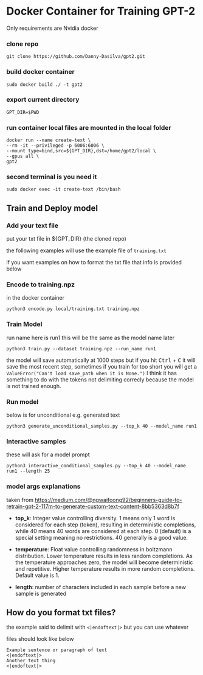 # Docker Container for Training GPT-2

Only requirements are Nvidia docker 
### clone repo

`git clone https://github.com/Danny-Dasilva/gpt2.git`

### build docker container
`sudo docker build ./ -t gpt2`

### export current directory
`GPT_DIR=$PWD`


### run container local files are mounted in the local folder
```
docker run --name create-text \
--rm -it --privileged -p 6006:6006 \
--mount type=bind,src=${GPT_DIR},dst=/home/gpt2/local \
--gpus all \
gpt2 
```

### second terminal is you need it

```
sudo docker exec -it create-text /bin/bash 
```

## Train and Deploy model

### Add your text file 
put your txt file in ${GPT_DIR} (the cloned repo)

the following examples will use the example file of `training.txt` 

if you want examples on how to format the txt file that info is provided below

### Encode to training.npz

in the docker container 

`python3 encode.py local/training.txt training.npz`

### Train Model
run name here is run1 this will be the same as the model name later

`python3 train.py --dataset training.npz --run_name run1`

the model will save automatically at 1000 steps but if you hit <kbd>Ctrl</kbd> + <kbd>C</kbd>  it will save the most recent step, sometimes if you train for too short you will get a `ValueError("Can't load save_path when it is None.")` I think it has something to do with the tokens not delimiting correcly because the model is not trained enough.


### Run model
below is for unconditional e.g. generated text

`python3 generate_unconditional_samples.py --top_k 40 --model_name run1`


### Interactive samples
these will ask for a model prompt

`python3 interactive_conditional_samples.py --top_k 40 --model_name run1 --length 25`


### model args explanations 


taken from https://medium.com/@ngwaifoong92/beginners-guide-to-retrain-gpt-2-117m-to-generate-custom-text-content-8bb5363d8b7f


* **top_k**: Integer value controlling diversity. 1 means only 1   word is considered for each step (token), resulting in deterministic completions, while 40 means 40 words are considered at each step. 0 (default) is a special setting meaning no restrictions. 40 generally is a good value.
    
* **temperature**: Float value controlling randomness in boltzmann distribution. Lower temperature results in less random completions. As the temperature approaches zero, the model will become deterministic and repetitive. Higher temperature results in more random completions. Default value is 1.
* **length**: number of characters included in each sample before a new sample is generated

## How do you format txt files?

the example said to delimit with `<|endoftext|>` but you can use whatever

files should  look like below

```
Example sentence or paragraph of text
<|endoftext|>
Another text thing
<|endoftext|>
```
